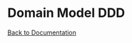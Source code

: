 # Domain Model DDD

























[Back to Documentation](~/Documentation/Documentation.md)